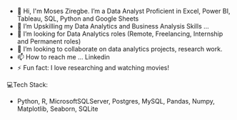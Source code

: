 - 👋 Hi, I'm Moses Ziregbe. I’m a Data Analyst Proficient in Excel, Power BI, Tableau, SQL, Python and Google Sheets
- 🌱 I’m Upskilling my Data Analytics and Business Analysis Skills ...
- 🚀 I’m looking for Data Analytics roles (Remote, Freelancing, Internship and Permanent roles)
- 🚀 I’m looking to collaborate on data analytics projects, research work.
- 📫 How to reach me ... Linkedin
- ⚡ Fun fact: I love researching and watching movies!

💻Tech Stack:
- Python, R, MicrosoftSQLServer, Postgres, MySQL, Pandas, Numpy, Matplotlib, Seaborn, SQLite

<!---
mosesziregbe/mosesziregbe is a ✨ special ✨ repository because its `README.md` (this file) appears on your GitHub profile.
You can click the Preview link to take a look at your changes.
--->
